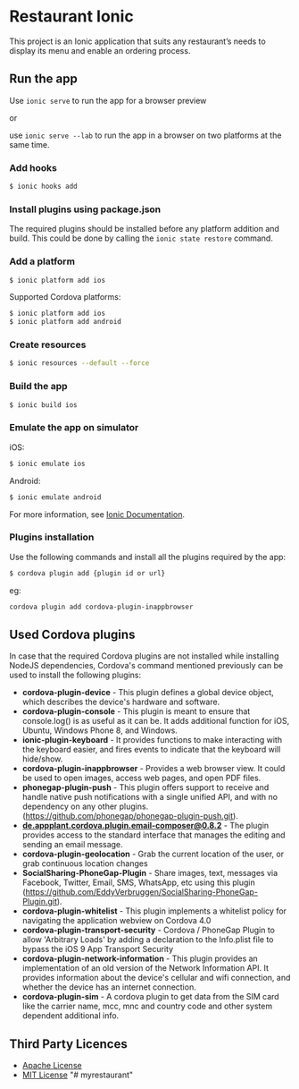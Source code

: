 # Restaurant Ionic
This project is an Ionic application that suits any restaurant’s needs to display its menu and enable an ordering process.

## Run the app
Use `ionic serve` to run the app for a browser preview

or

use `ionic serve --lab` to run the app in a browser on two platforms at the same time.

### Add hooks
```bash
$ ionic hooks add
```

### Install plugins using package.json
The required plugins should be installed before any platform addition and build. This could be done by calling the `ionic state restore` command.

### Add a platform

```bash
$ ionic platform add ios
```

Supported Cordova platforms:

```bash
$ ionic platform add ios
$ ionic platform add android
```

### Create resources

```bash
$ ionic resources --default --force
```

### Build the app

```bash
$ ionic build ios
```

### Εmulate the app on simulator
iOS:

```bash
$ ionic emulate ios
```

Android:

```bash
$ ionic emulate android
```

For more information, see [Ionic Documentation](http://ionicframework.com/docs/).

### Plugins installation

Use the following commands and install all the plugins required by the app:
```bash
$ cordova plugin add {plugin id or url}
```

eg:

```bash
cordova plugin add cordova-plugin-inappbrowser
```

## Used Cordova plugins
In case that the required Cordova plugins are not installed while installing NodeJS dependencies, Cordova's command mentioned previously can be used to install the following plugins:

* **cordova-plugin-device** - This plugin defines a global device object, which describes the device's hardware and software.
* **cordova-plugin-console** - This plugin is meant to ensure that console.log() is as useful as it can be. It adds additional function for iOS, Ubuntu, Windows Phone 8, and Windows.
* **ionic-plugin-keyboard** - It provides functions to make interacting with the keyboard easier, and fires events to indicate that the keyboard will hide/show.
* **cordova-plugin-inappbrowser** - Provides a web browser view. It could be used to open images, access web pages, and open PDF files.
* **phonegap-plugin-push** - This plugin offers support to receive and handle native push notifications with a single unified API, and with no dependency on any other plugins. (https://github.com/phonegap/phonegap-plugin-push.git).
* **de.appplant.cordova.plugin.email-composer@0.8.2** - The plugin provides access to the standard interface that manages the editing and sending an email message.
* **cordova-plugin-geolocation** - Grab the current location of the user, or grab continuous location changes
* **SocialSharing-PhoneGap-Plugin** - Share images, text, messages via Facebook, Twitter, Email, SMS, WhatsApp, etc using this plugin (https://github.com/EddyVerbruggen/SocialSharing-PhoneGap-Plugin.git).
* **cordova-plugin-whitelist** - This plugin implements a whitelist policy for navigating the application webview on Cordova 4.0
* **cordova-plugin-transport-security** - Cordova / PhoneGap Plugin to allow 'Arbitrary Loads' by adding a declaration to the Info.plist file to bypass the iOS 9 App Transport Security
* **cordova-plugin-network-information** - This plugin provides an implementation of an old version of the Network Information API. It provides information about the device's cellular and wifi connection, and whether the device has an internet connection.
* **cordova-plugin-sim** - A cordova plugin to get data from the SIM card like the carrier name, mcc, mnc and country code and other system dependent additional info.

## Third Party Licences
* [Apache License](http://www.apache.org/licenses/)
* [MIT License](https://opensource.org/licenses/MIT)
"# myrestaurant" 
